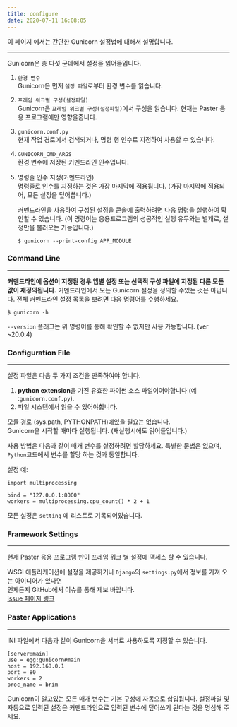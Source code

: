 ```yaml
---
title: configure
date: 2020-07-11 16:08:05
---
```


이 페이지 에서는 간단한 Gunicorn 설정법에 대해서 설명합니다. 

---

Gunicorn은 총 다섯 군데에서 설정을 읽어들입니다.

1. `환경 변수`  
    Gunicorn은 먼저 `설정 파일`로부터 환경 변수를 읽습니다.
2. `프레임 워크별 구성(설정파일)`  
    Gunicorn은 `프레임 워크별 구성(설정파일)`에서 구성을 읽습니다. 현재는 Paster 응용 프로그램에만 영향을줍니다.
3. `gunicorn.conf.py`  
    현재 작업 경로에서 검색되거나, 명령 행 인수로 지정하여 사용할 수 있습니다.  
4. `GUNICORN_CMD_ARGS`   
    환경 변수에 저장된 커멘드라인 인수입니다.
5.  명령줄 인수 지정(커멘드라인)  
    명령줄로 인수를 지정하는 것은 가장 마지막에 적용됩니다. (가장 마지막에 적용되어, 모든 설정을 덮어씁니다.)  

    커멘드라인을 사용하여 구성된 설정을 콘솔에 출력하려면 다음 명령을 실행하여 확인할 수 있습니다.
    (이 명령어는 응용프로그램의 성공적인 실행 유무와는 별개로, 설정만을 불러오는 기능입니다.)

        $ gunicorn --print-config APP_MODULE



### Command Line
---

**커멘드라인에 옵션이 지정된 경우 앱별 설정 또는 선택적 구성 파일에 지정된 다른 모든 값이 재정의됩니다.** 
커멘드라인에서 모든 Gunicorn 설정을 정의할 수있는 것은 아닙니다. 
전체 커멘드라인 설정 목록을 보려면 다음 명령어를 수행하세요.

    $ gunicorn -h

`--version` 플래그는 위 명령어를 통해 확인할 수 없지만 사용 가능합니다. (ver ~20.0.4)  


### Configuration File
---  

설정 파일은 다음 두 가지 조건을 만족하여야 합니다.  
1. **python extension**을 가진 유효한 파이썬 소스 파일이어야합니다 (예 :`gunicorn.conf.py`).  
2. 파일 시스템에서 읽을 수 있어야합니다.     

모듈 경로 (sys.path, PYTHONPATH)에있을 필요는 없습니다.  
Gunicorn을 시작할 때마다 실행됩니다. (재실행시에도 읽어들입니다.)

사용 방법은 다음과 같이 매개 변수를 설정하려면 할당하세요.
특별한 문법은 없으며, `Python`코드에서 변수를 할당 하는 것과 동일합니다.

설정 예:

    import multiprocessing

    bind = "127.0.0.1:8000"
    workers = multiprocessing.cpu_count() * 2 + 1

모든 설정은 `setting` 에 리스트로 기록되어있습니다. 


### Framework Settings
---

현재 Paster 응용 프로그램 만이 프레임 워크 별 설정에 액세스 할 수 있습니다.    

WSGI 애플리케이션에 설정을 제공하거나 `Django`의 `settings.py`에서 정보를 가져 오는 아이디어가 있다면   
언제든지 GitHub에서 이슈를 통해 제보 바랍니다.    
[issue 페이지 링크](https://github.com/benoitc/gunicorn/issues)

### Paster Applications
---

INI 파일에서 다음과 같이 Gunicorn을 서버로 사용하도록 지정할 수 있습니다.

    [server:main]
    use = egg:gunicorn#main
    host = 192.168.0.1
    port = 80
    workers = 2
    proc_name = brim

Gunicorn이 알고있는 모든 매개 변수는 기본 구성에 자동으로 삽입됩니다.
설정파일 및 자동으로 입력된 설정은 커멘드라인으로 입력된 변수에 덮어쓰기 된다는 것을 명심해 주세요.

